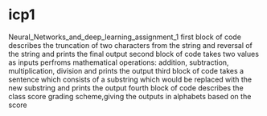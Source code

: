 # icp1
Neural_Networks_and_deep_learning_assignment_1
first block of code describes the truncation of two characters from the string and reversal of the string and prints the final output
second block of code takes two values as inputs perfroms mathematical operations: addition, subtraction, multiplication, division and prints the output
third block of code takes a sentence which consists of a substring which would be replaced with the new substring and prints the output
fourth block of code describes the class score grading scheme,giving the outputs in alphabets based on the score
